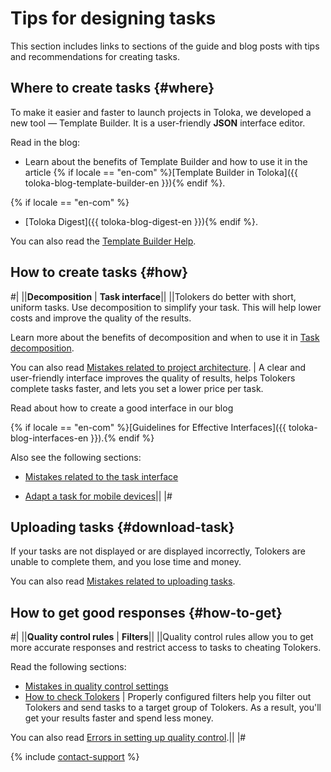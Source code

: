 # Tips for designing tasks

This section includes links to sections of the guide and blog posts with tips and recommendations for creating tasks.

## Where to create tasks {#where}

To make it easier and faster to launch projects in Toloka, we developed a new tool — Template Builder. It is a user-friendly **JSON** interface editor.

Read in the blog:

- Learn about the benefits of Template Builder and how to use it in the article {% if locale == "en-com" %}[Template Builder in Toloka]({{ toloka-blog-template-builder-en }}){% endif %}.

{% if locale == "en-com" %}
- [Toloka Digest]({{ toloka-blog-digest-en }}){% endif %}.

You can also read the [Template Builder Help](../../template-builder/index.md).

## How to create tasks {#how}

#|
||**Decomposition** | **Task interface**||
||Tolokers do better with short, uniform tasks. Use decomposition to simplify your task. This will help lower costs and improve the quality of the results.

Learn more about the benefits of decomposition and when to use it in [Task decomposition](solution-architecture.md).

You can also read [Mistakes related to project architecture](frequent-customer-errors.md). | A clear and user-friendly interface improves the quality of results, helps Tolokers complete tasks faster, and lets you set a lower price per task.

Read about how to create a good interface in our blog

{% if locale == "en-com" %}[Guidelines for Effective Interfaces]({{ toloka-blog-interfaces-en }}).{% endif %}

Also see the following sections:

- [Mistakes related to the task interface](frequent-customer-errors.md)

- [Adapt a task for mobile devices](mobile.md)||
|#

## Uploading tasks {#download-task}

If your tasks are not displayed or are displayed incorrectly, Tolokers are unable to complete them, and you lose time and money.

You can also read [Mistakes related to uploading tasks](frequent-customer-errors.md).

## How to get good responses {#how-to-get}

#|
||**Quality control rules** | **Filters**||
||Quality control rules allow you to get more accurate responses and restrict access to tasks to cheating Tolokers.

Read the following sections:

- [Mistakes in quality control settings](frequent-customer-errors.md)
- [How to check Tolokers](check-performers.md) | Properly configured filters help you filter out Tolokers and send tasks to a target group of Tolokers. As a result, you'll get your results faster and spend less money.

You can also read [Errors in setting up quality control](frequent-customer-errors.md).||
|#

{% include [contact-support](../_includes/contact-support-help.md) %}